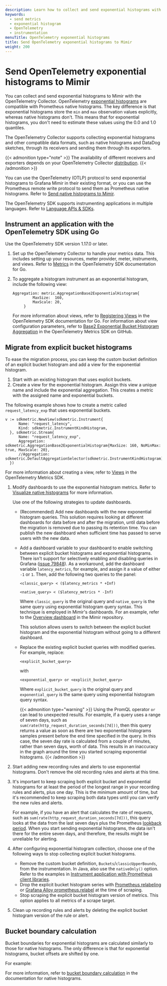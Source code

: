 ```yaml
---
description: Learn how to collect and send exponential histograms with the OpenTelemetry Collector
keywords:
  - send metrics
  - exponential histogram
  - OpenTelemetry
  - instrumentation
menuTitle: OpenTelemetry exponential histograms
title: Send OpenTelemetry exponential histograms to Mimir
weight: 200
---
```


# Send OpenTelemetry exponential histograms to Mimir

You can collect and send exponential histograms to Mimir with the OpenTelemetry Collector. OpenTelemetry [exponential histograms](https://opentelemetry.io/docs/specs/otel/metrics/data-model/#exponentialhistogram) are compatible with Prometheus native histograms. The key difference is that exponential histograms store the `min` and `max`  observation values explicitly, whereas native histograms don't. This means that for exponential histograms, you don't need to estimate these values using the 0.0 and 1.0 quantiles.

The OpenTelemetry Collector supports collecting exponential histograms and other compatible data formats, such as native histograms and DataDog sketches, through its receivers and sending them through its exporters.

{{< admonition type="note" >}}
The availability of different receivers and exporters depends on your OpenTelemetry Collector [distribution](https://opentelemetry.io/docs/concepts/distributions/).
{{< /admonition >}}

You can use the OpenTelemetry (OTLP) protocol to send exponential histograms to Grafana Mimir in their existing format, or you can use the Prometheus remote write protocol to send them as Prometheus native histograms. Refer to [Send native histograms to Mimir](https://grafana.com/docs/mimir/<MIMIR_VERSION>/send/native-histograms/).

The OpenTelemetry SDK supports instrumenting applications in multiple languages. Refer to [Language APIs & SDKs](https://opentelemetry.io/docs/languages/). 

## Instrument an application with the OpenTelemetry SDK using Go

Use the OpenTelemetry SDK version 1.17.0 or later.

1. Set up the OpenTelemetry Collector to handle your metrics data. This includes setting up your resources, meter provider, meter, instruments, and views. Refer to [Metrics](https://opentelemetry.io/docs/languages/go/instrumentation/#metrics) in the OpenTelemetry SDK documentation for Go.
1. To aggregate a histogram instrument as an exponential histogram, include the following view:

   ```
   Aggregation: metric.AggregationBase2ExponentialHistogram{
			MaxSize:  160,
			MaxScale: 20,
		}
   ```

   For more information about views, refer to [Registering Views](https://opentelemetry.io/docs/languages/go/instrumentation/#registering-views) in the OpenTelemetry SDK documentation for Go. For information about view configuration parameters, refer to [Base2 Exponential Bucket Histogram Aggregation](https://github.com/open-telemetry/opentelemetry-specification/blob/main/specification/metrics/sdk.md#base2-exponential-bucket-histogram-aggregation) in the OpenTelemetry Metrics SDK on GitHub.

## Migrate from explicit bucket histograms

To ease the migration process, you can keep the custom bucket definition of an explicit bucket histogram and add a view for the exponential histogram.

1. Start with an existing histogram that uses explicit buckets.
1. Create a view for the exponential histogram. Assign this view a unique name and include the exponential aggregation. This creates a metric with the assigned name and exponential buckets.

  The following example shows how to create a metric called `request_latency_exp` that uses exponential buckets.

  ```
  v := sdkmetric.NewView(sdkmetric.Instrument{
		Name: "request_latency",
		Kind: sdkmetric.InstrumentKindHistogram,
	}, sdkmetric.Stream{
		Name: "request_latency_exp",
		Aggregation: sdkmetric.AggregationBase2ExponentialHistogram{MaxSize: 160, NoMinMax: true, MaxScale: 20},
		//Aggregation: sdkmetric.DefaultAggregationSelector(sdkmetric.InstrumentKindHistogram),
	})
  ```

  For more information about creating a view, refer to [Views](https://opentelemetry.io/docs/specs/otel/metrics/sdk/#view) in the OpenTelemetry Metrics SDK.
1. Modify dashboards to use the exponential histogram metrics. Refer to [Visualize native histograms](https://grafana.com/docs/mimir/<MIMIR_VERSION>/visualize/native-histograms/) for more information.

   Use one of the following strategies to update dashboards.

   - (Recommended) Add new dashboards with the new exponential histogram queries. This solution requires looking at different dashboards for data before and after the migration, until data before the migration is removed due to passing its retention time. You can publish the new dashboard when sufficient time has passed to serve users with the new data.
   - Add a dashboard variable to your dashboard to enable switching between explicit bucket histograms and exponential histograms. There isn't support for selectively enabling and disabling queries in Grafana ([issue 79848](https://github.com/grafana/grafana/issues/79848)). As a workaround, add the dashboard variable `latency_metrics`, for example, and assign it a value of either `-1` or `1`. Then, add the following two queries to the panel:

     ```
     <classic_query> < ($latency_metrics * +Inf)
     ```

     ```
     <native_query> < ($latency_metrics * -Inf)
     ```

     Where `classic_query` is the original query and `native_query` is the same query using exponential histogram query syntax. This technique is employed in Mimir's dashboards. For an example, refer to the [Overview dashboard](https://github.com/grafana/mimir/blob/main/operations/mimir-mixin-compiled/dashboards/mimir-overview.json) in the Mimir repository.

     This solution allows users to switch between the explicit bucket histogram and the exponential histogram without going to a different dashboard.

   - Replace the existing explicit bucket queries with modified queries. For example, replace:

     ```
     <explicit_bucket_query>
     ```

     with

     ```
     <exponential_query> or <explicit_bucket_query>
     ```

     Where `explicit_bucket_query` is the original query and `exponential_query` is the same query using exponential histogram query syntax.

     {{< admonition type="warning" >}}
     Using the PromQL operator `or` can lead to unexpected results. For example, if a query uses a range of seven days, such as `sum(rate(http_request_duration_seconds[7d]))`, then this query returns a value as soon as there are two exponential histograms samples present before the end time specified in the query. In this case, the seven day rate is calculated from a couple of minutes, rather than seven days, worth of data. This results in an inaccuracy in the graph around the time you started scraping exponential histograms.
     {{< /admonition >}}

1. Start adding new recording rules and alerts to use exponential histograms. Don't remove the old recording rules and alerts at this time.
1. It's important to keep scraping both explicit bucket and exponential histograms for at least the period of the longest range in your recording rules and alerts, plus one day. This is the minimum amount of time, but it's recommended to keep scraping both data types until you can verify the new rules and alerts.

   For example, if you have an alert that calculates the rate of requests, such as `sum(rate(http_request_duration_seconds[7d]))`, this query looks at the data from the last seven days plus the Prometheus [lookback period](https://prometheus.io/docs/prometheus/latest/querying/basics/#staleness). When you start sending exponential histograms, the data isn't there for the entire seven days, and therefore, the results might be unreliable for alerting.

1. After configuring exponential histogram collection, choose one of the following ways to stop collecting explicit bucket histograms.

   - Remove the custom bucket definition, `Buckets`/`classicUpperBounds`, from the instrumentation. In Java, also use the `nativeOnly()` option. Refer to the examples in [Instrument application with Prometheus client libraries](#instrument-application-with-prometheus-client-libraries).
   - Drop the explicit bucket histogram series with [Prometheus relabeling](https://prometheus.io/docs/prometheus/latest/configuration/configuration/#relabel_config) or [Grafana Alloy prometheus.relabel](https://grafana.com/docs/alloy/<ALLOY_VERSION>/reference/components/prometheus/prometheus.relabel) at the time of scraping.
   - Stop scraping the explicit bucket histogram version of metrics. This option applies to all metrics of a scrape target.

1. Clean up recording rules and alerts by deleting the explicit bucket histogram version of the rule or alert.

## Bucket boundary calculation

Bucket boundaries for exponential histograms are calculated similarly to those for native histograms. The only difference is that for exponential histograms, bucket offsets are shifted by one.

For example:



For more information, refer to [bucket boundary calculation](https://grafana.com/docs/mimir/next/send/native-histograms/#bucket-boundary-calculation) in the documentation for native histograms.
